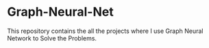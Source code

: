 # Graph-Neural-Net
This repository contains the all the projects where I use Graph Neural Network to Solve the Problems.
